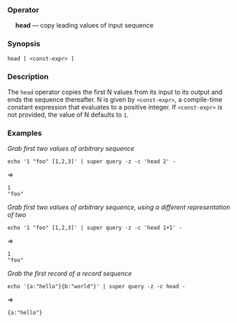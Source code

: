 ### Operator

&emsp; **head** &mdash; copy leading values of input sequence

### Synopsis

```
head [ <const-expr> ]
```
### Description

The `head` operator copies the first N values from its input to its output and ends
the sequence thereafter. N is given by `<const-expr>`, a compile-time
constant expression that evaluates to a positive integer. If `<const-expr>`
is not provided, the value of N defaults to `1`.

### Examples

_Grab first two values of arbitrary sequence_
```mdtest-command
echo '1 "foo" [1,2,3]' | super query -z -c 'head 2' -
```
=>
```mdtest-output
1
"foo"
```

_Grab first two values of arbitrary sequence, using a different representation of two_
```mdtest-command
echo '1 "foo" [1,2,3]' | super query -z -c 'head 1+1' -
```
=>
```mdtest-output
1
"foo"
```

_Grab the first record of a record sequence_
```mdtest-command
echo '{a:"hello"}{b:"world"}' | super query -z -c head -
```
=>
```mdtest-output
{a:"hello"}
```
